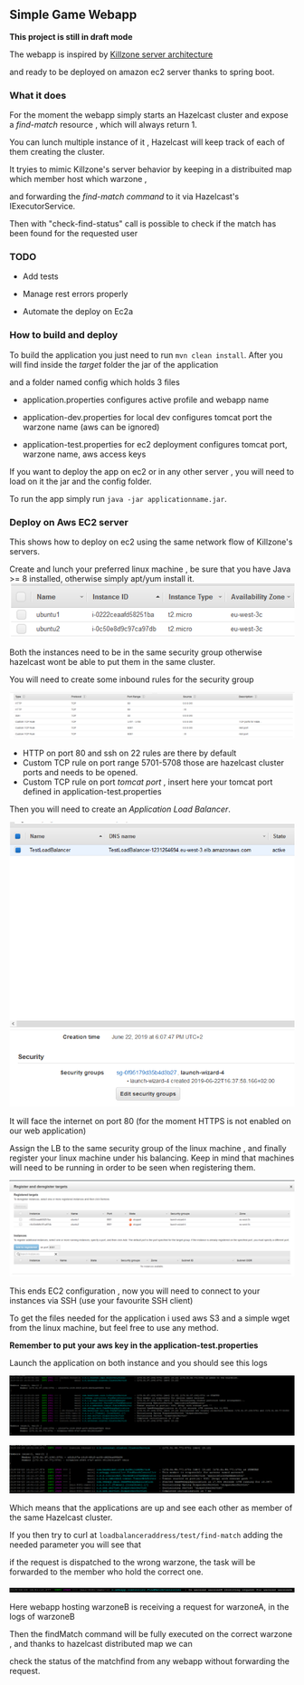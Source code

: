 ## Simple Game Webapp

**This project is still in draft mode**

The webapp is inspired by [Killzone server architecture](https://www.guerrilla-games.com/read/the-server-architecture-behind-killzone-shadow-fall)

and ready to be deployed on amazon ec2 server thanks to spring boot.

### What it does

For the moment the webapp simply starts an Hazelcast cluster and expose a *find-match* resource , which will always return 1.

You can lunch multiple instance of it , Hazelcast will keep track of each of them creating the cluster.

It tryies to mimic Killzone's server behavior by keeping in a distribuited map which member host which warzone , 

and forwarding the  *find-match command*  to it via Hazelcast's IExecutorService. 

Then with "check-find-status" call is possible to check if the match has been found for the requested user

### TODO 

- Add tests

- Manage rest errors properly

- Automate the deploy on Ec2a

### How to build and deploy

To build the application you just need to run `mvn clean install`. After you will find inside the *target* folder the jar of the application 

and a folder named config which holds 3 files 

- application.properties configures active profile and webapp name

- application-dev.properties for local dev configures tomcat port the warzone name (aws can be ignored)

- application-test.properties for ec2 deployment  configures tomcat port, warzone name, aws access keys

If you want to deploy the app on ec2 or in any other server , you will need to load on it the jar and the config folder. 

To run the app simply run `java -jar applicationname.jar`.

### Deploy on Aws EC2 server

This shows how to deploy on ec2 using the same network flow of Killzone's servers.  

Create and lunch your preferred linux machine , be sure that you have Java >= 8 installed, otherwise simply apt/yum install it.
	![T2 micro instances](/asset/Ec2-1.PNG)

Both the instances need to be in the same security group otherwise hazelcast wont be able to put them in the same cluster.

You will need to create some inbound rules for the security group 

![security rules](/asset/Ec2-2-inbound.PNG)

- HTTP on port 80 and ssh on 22 rules are there by default 
- Custom TCP rule on port range 5701-5708 those are hazelcast cluster ports and needs to be opened.
- Custom TCP rule on port *tomcat port* , insert here your tomcat port defined in application-test.properties

Then you will need to create an *Application Load Balancer*.

![LB Created](/asset/Ec2-3.PNG)


It will face the internet on port 80 (for the moment HTTPS is not enabled on our web application) 

Assign the LB to the same security group of the linux machine , and finally register your linux machine under his balancing. Keep in mind that machines will need  to be running in order to be seen when registering them.


![Registered instance](/asset/Ec2-4.PNG)

This ends EC2 configuration , now you will need to connect to your instances via SSH (use your favourite SSH client) 

To get the files needed for the application i used aws S3 and a simple wget from the linux machine, but feel free to use any method.

**Remember to put your aws key in the application-test.properties**

Launch the application on both instance and you should see this logs

![Registered instance](/asset/hazel1.PNG)

![Registered instance](/asset/hazel2.PNG)


Which means that the applications are up and see each other as member of the same Hazelcast cluster.

If you then try to curl at `loadbalanceraddress/test/find-match` adding the needed parameter you will see that

if the request is dispatched to the wrong warzone, the task will be forwarded to the member who hold the correct one.

![Registered instance](/asset/hazel3.PNG)

Here webapp hosting warzoneB is receiving a request for warzoneA, in the logs of warzoneB

Then the findMatch command will be fully executed on the correct warzone , and thanks to hazelcast distributed map we can 

check the status of the matchfind from any webapp without forwarding the request.


